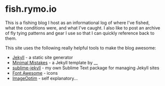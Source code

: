 fish.rymo.io
============

This is a fishing blog I host as an informational log of where I've fished, what the conditions were, and what I've caught. I also like to post an archive of fly tying patterns and gear I use so that I can quickly reference back to them.

This site uses the following really helpful tools to make the blog awesome:

* [Jekyll](jekyllrb.com) - a static site generator
* [Minimal Mistakes](https://mmistakes.github.io/minimal-mistakes/) - a Jekyll template by __
* [sublime-jekyll](http://23maverick23.github.io/sublime-jekyll/) - my own Sublime Text package for managing Jekyll sites
* [Font Awesome](http://fontawesome.io/) - icons
* [ImageOptim](https://imageoptim.com/mac) - self explanatory...